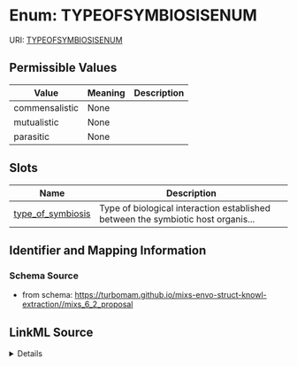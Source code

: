 # Enum: TYPEOFSYMBIOSISENUM



URI: [TYPEOFSYMBIOSISENUM](TYPEOFSYMBIOSISENUM)

## Permissible Values

| Value | Meaning | Description |
| --- | --- | --- |
| commensalistic | None |  |
| mutualistic | None |  |
| parasitic | None |  |




## Slots

| Name | Description |
| ---  | --- |
| [type_of_symbiosis](type_of_symbiosis.md) | Type of biological interaction established between the symbiotic host organis... |






## Identifier and Mapping Information







### Schema Source


* from schema: https://turbomam.github.io/mixs-envo-struct-knowl-extraction//mixs_6_2_proposal




## LinkML Source

<details>
```yaml
name: TYPE_OF_SYMBIOSIS_ENUM
from_schema: https://turbomam.github.io/mixs-envo-struct-knowl-extraction//mixs_6_2_proposal
rank: 1000
permissible_values:
  commensalistic:
    text: commensalistic
  mutualistic:
    text: mutualistic
  parasitic:
    text: parasitic

```
</details>
